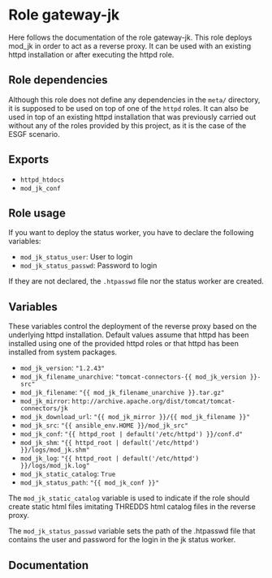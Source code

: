 # Role gateway-jk

Here follows the documentation of the role gateway-jk. This role deploys mod_jk in order to act as a reverse proxy. It can be used with an existing httpd installation or after executing the httpd role.

## Role dependencies

Although this role does not define any dependencies in the `meta/` directory, it is supposed to be used on top of one of the `httpd` roles. It can also be used in top of an existing httpd installation that was previously carried out without any of the roles provided by this project, as it is the case of the ESGF scenario.

## Exports

- `httpd_htdocs`
- `mod_jk_conf`

## Role usage

If you want to deploy the status worker, you have to declare the following variables:

- `mod_jk_status_user`: User to login
- `mod_jk_status_passwd`: Password to login

If they are not declared, the `.htpasswd` file nor the status worker are created.

## Variables

These variables control the deployment of the reverse proxy based on the underlying httpd installation. Default values assume that httpd has been installed using one of the provided httpd roles or that httpd has been installed from system packages.

- `mod_jk_version`: `"1.2.43"`
- `mod_jk_filename_unarchive`: `"tomcat-connectors-{{ mod_jk_version }}-src"`
- `mod_jk_filename`: `"{{ mod_jk_filename_unarchive }}.tar.gz"`
- `mod_jk_mirror`: `http://archive.apache.org/dist/tomcat/tomcat-connectors/jk`
- `mod_jk_download_url`: `"{{ mod_jk_mirror }}/{{ mod_jk_filename }}"`
- `mod_jk_src`: `"{{ ansible_env.HOME }}/mod_jk_src"`
- `mod_jk_conf`: `"{{ httpd_root | default('/etc/httpd') }}/conf.d"`
- `mod_jk_shm`: `"{{ httpd_root | default('/etc/httpd') }}/logs/mod_jk.shm"`
- `mod_jk_log`: `"{{ httpd_root | default('/etc/httpd') }}/logs/mod_jk.log"`
- `mod_jk_static_catalog`: `True`
- `mod_jk_status_path`: `"{{ mod_jk_conf }}"`

The `mod_jk_static_catalog` variable is used to indicate if the role should create static html files imitating THREDDS html catalog files in the reverse proxy.

The `mod_jk_status_passwd` variable sets the path of the .htpasswd file that contains the user and password for the login in the jk status worker.

## Documentation

